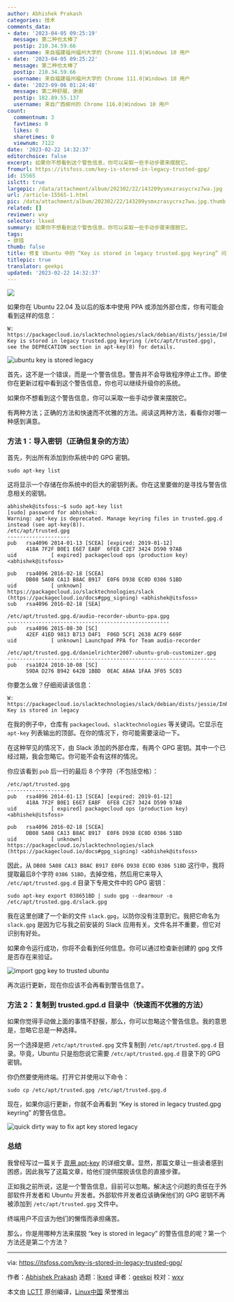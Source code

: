 ```yaml
---
author: Abhishek Prakash
categories: 技术
comments_data:
- date: '2023-04-05 09:25:19'
  message: 第二种也太棒了
  postip: 210.34.59.66
  username: 来自福建福州福州大学的 Chrome 111.0|Windows 10 用户
- date: '2023-04-05 09:25:22'
  message: 第二种也太棒了
  postip: 210.34.59.66
  username: 来自福建福州福州大学的 Chrome 111.0|Windows 10 用户
- date: '2023-09-06 01:24:48'
  message: 第二种舒服，谢谢
  postip: 182.89.55.137
  username: 来自广西柳州的 Chrome 116.0|Windows 10 用户
count:
  commentnum: 3
  favtimes: 0
  likes: 0
  sharetimes: 0
  viewnum: 7122
date: '2023-02-22 14:32:37'
editorchoice: false
excerpt: 如果你不想看到这个警告信息，你可以采取一些手动步骤来摆脱它。
fromurl: https://itsfoss.com/key-is-stored-in-legacy-trusted-gpg/
id: 15565
islctt: true
largepic: /data/attachment/album/202302/22/143209ysmxzrasycrxz7wa.jpg
url: /article-15565-1.html
pic: /data/attachment/album/202302/22/143209ysmxzrasycrxz7wa.jpg.thumb.jpg
related: []
reviewer: wxy
selector: lkxed
summary: 如果你不想看到这个警告信息，你可以采取一些手动步骤来摆脱它。
tags:
- 排错
thumb: false
title: 修复 Ubuntu 中的 “Key is stored in legacy trusted.gpg keyring” 问题
titlepic: true
translator: geekpi
updated: '2023-02-22 14:32:37'
---
```


![](/data/attachment/album/202302/22/143209ysmxzrasycrxz7wa.jpg)


如果你在 Ubuntu 22.04 及以后的版本中使用 PPA 或添加外部仓库，你有可能会看到这样的信息：



```
W: https://packagecloud.io/slacktechnologies/slack/debian/dists/jessie/InRelease: Key is stored in legacy trusted.gpg keyring (/etc/apt/trusted.gpg), see the DEPRECATION section in apt-key(8) for details.

```

![ubuntu key is stored legacy](/data/attachment/album/202302/22/143237y6z4al6dxmqvsw4o.png)


首先，这不是一个错误，而是一个警告信息。警告并不会导致程序停止工作。即使你在更新过程中看到这个警告信息，你也可以继续升级你的系统。


如果你不想看到这个警告信息，你可以采取一些手动步骤来摆脱它。


有两种方法；正确的方法和快速而不优雅的方法。阅读这两种方法，看看你对哪一种感到满意。


### 方法 1：导入密钥（正确但复杂的方法）


首先，列出所有添加到你系统中的 GPG 密钥。



```
sudo apt-key list

```

这将显示一个存储在你系统中的巨大的密钥列表。你在这里要做的是寻找与警告信息相关的密钥。



```
abhishek@itsfoss:~$ sudo apt-key list
[sudo] password for abhishek: 
Warning: apt-key is deprecated. Manage keyring files in trusted.gpg.d instead (see apt-key(8)).
/etc/apt/trusted.gpg
--------------------
pub   rsa4096 2014-01-13 [SCEA] [expired: 2019-01-12]
      418A 7F2F B0E1 E6E7 EABF  6FE8 C2E7 3424 D590 97AB
uid           [ expired] packagecloud ops (production key) <abhishek@itsfoss>

pub   rsa4096 2016-02-18 [SCEA]
      DB08 5A08 CA13 B8AC B917  E0F6 D938 EC0D 0386 51BD
uid           [ unknown] https://packagecloud.io/slacktechnologies/slack (https://packagecloud.io/docs#gpg_signing) <abhishek@itsfoss>
sub   rsa4096 2016-02-18 [SEA]

/etc/apt/trusted.gpg.d/audio-recorder-ubuntu-ppa.gpg
----------------------------------------------------
pub   rsa4096 2015-08-30 [SC]
      42EF 41ED 9813 B713 D4F1  F06D 5CF1 2638 ACF9 669F
uid           [ unknown] Launchpad PPA for Team audio-recorder

/etc/apt/trusted.gpg.d/danielrichter2007-ubuntu-grub-customizer.gpg
-------------------------------------------------------------------
pub   rsa1024 2010-10-08 [SC]
      59DA D276 B942 642B 1BBD  0EAC A8AA 1FAA 3F05 5C03

```

你要怎么做？仔细阅读该信息：



```
W: https://packagecloud.io/slacktechnologies/slack/debian/dists/jessie/InRelease: Key is stored in legacy

```

在我的例子中，仓库有 `packagecloud`、`slacktechnologies` 等关键词。它显示在 `apt-key` 列表输出的顶部。在你的情况下，你可能需要滚动一下。


在这种罕见的情况下，由 Slack 添加的外部仓库，有两个 GPG 密钥。其中一个已经过期，我会忽略它。你可能不会有这样的情况。


你应该看到 `pub` 后一行的最后 8 个字符（不包括空格）：



```
/etc/apt/trusted.gpg
--------------------
pub   rsa4096 2014-01-13 [SCEA] [expired: 2019-01-12]
      418A 7F2F B0E1 E6E7 EABF  6FE8 C2E7 3424 D590 97AB
uid           [ expired] packagecloud ops (production key) <abhishek@itsfoss>

pub   rsa4096 2016-02-18 [SCEA]
      DB08 5A08 CA13 B8AC B917  E0F6 D938 EC0D 0386 51BD
uid           [ unknown] https://packagecloud.io/slacktechnologies/slack (https://packagecloud.io/docs#gpg_signing) <abhishek@itsfoss>

```

因此，从 `DB08 5A08 CA13 B8AC B917 E0F6 D938 EC0D 0386 51BD` 这行中，我将提取最后8个字符 `0386 51BD`，去掉空格，然后用它来导入 `/etc/apt/trusted.gpg.d` 目录下专用文件中的 GPG 密钥：



```
sudo apt-key export 038651BD | sudo gpg --dearmour -o /etc/apt/trusted.gpg.d/slack.gpg

```

我在这里创建了一个新的文件 `slack.gpg`，以防你没有注意到它。我把它命名为 `slack.gpg` 是因为它与我之前安装的 Slack 应用有关。文件名并不重要，但它对识别有好处。


如果命令运行成功，你将不会看到任何信息。你可以通过检查新创建的 gpg 文件是否存在来验证。


![import gpg key to trusted ubuntu](/data/attachment/album/202302/22/143237bdiix399inzfafkd.png)


再次运行更新，现在你应该不会再看到警告信息了。


### 方法 2：复制到 trusted.gpd.d 目录中（快速而不优雅的方法）


如果你觉得手动做上面的事情不舒服，那么，你可以忽略这个警告信息。我的意思是，忽略它总是一种选择。


另一个选择是把 `/etc/apt/trusted.gpg` 文件复制到 `/etc/apt/trusted.gpg.d` 目录。毕竟，Ubuntu 只是抱怨说它需要 `/etc/apt/trusted.gpg.d` 目录下的 GPG 密钥。


你仍然要使用终端。打开它并使用以下命令：



```
sudo cp /etc/apt/trusted.gpg /etc/apt/trusted.gpg.d

```

现在，如果你运行更新，你就不会再看到 “Key is stored in legacy trusted.gpg keyring” 的警告信息。


![quick dirty way to fix apt key stored legacy](/data/attachment/album/202302/22/143237e4jvg4szfszr4c4w.png)


### 总结


我曾经写过一篇关于 [弃用 apt-key](https://itsfoss.com/apt-key-deprecated/) 的详细文章。显然，那篇文章让一些读者感到困惑，因此我写了这篇文章，给他们提供摆脱该信息的直接步骤。


正如我之前所说，这是一个警告信息，目前可以忽略。解决这个问题的责任在于外部软件开发者和 Ubuntu 开发者。外部软件开发者应该确保他们的 GPG 密钥不再被添加到 `/etc/apt/trusted.gpg` 文件中。


终端用户不应该为他们的懒惰而承担痛苦。


那么，你是用哪种方法来摆脱 “key is stored in legacy” 的警告信息的呢？第一个方法还是第二个方法？




---


via: <https://itsfoss.com/key-is-stored-in-legacy-trusted-gpg/>


作者：[Abhishek Prakash](https://itsfoss.com/) 选题：[lkxed](https://github.com/lkxed) 译者：[geekpi](https://github.com/geekpi) 校对：[wxy](https://github.com/wxy)


本文由 [LCTT](https://github.com/LCTT/TranslateProject) 原创编译，[Linux中国](https://linux.cn/) 荣誉推出